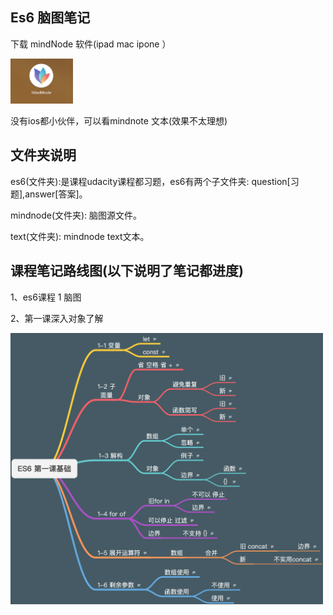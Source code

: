 ## Es6 脑图笔记

下载 mindNode 软件(ipad mac ipone ）

<img src="./picture/mind.png" alt="" width="100">


没有ios都小伙伴，可以看mindnote 文本(效果不太理想)


## 文件夹说明

es6(文件夹):是课程udacity课程都习题，es6有两个子文件夹:
question[习题],answer[答案]。
 
mindnode(文件夹): 脑图源文件。

text(文件夹): mindnode text文本。

## 课程笔记路线图(以下说明了笔记都进度)


1、es6课程 1 脑图

2、第一课深入对象了解


<img src="./picture/ES6 第一课基础.png" alt="" width="500">
